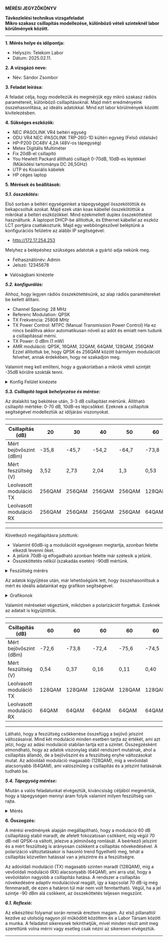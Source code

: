 **MÉRÉSI JEGYZŐKÖNYV**

**Távkozlelési technikus vizsgafeladat**  
**Mikro szakasz csillapitás modellezése, különböző vételi szinteknél labor körülmények között.**

---

**1. Mérés helye és időpontja:**  
- Helyszín: Telekom Labor
- Dátum: 2025.02.11.


**2. A vizsgázó neve:**  
- Név: Sándor Zsombor

**3. Feladat leírása:**

A feladat célja, hogy modellezük és megmérjük egy mikró szakasz rádiós paramétereit, különböző csillapításoknál. Majd mért eredményeink összehasonlítása, az ideális adatokkal. Mind ezt labor körülmények közötti kivitelezésben.

**4. Sükséges eszközök:**  

- NEC iPASOLINK VR4 beltéri egység
- ODU VR4 NEC iPASOLINK TRP-26G-1D kültéri egység (Felső oldalsáv)
- HP-P200 DC48V 4,2A (48V-os tápegység)
- Metex Digitális Multiméter
- Fix 20dB-el csillapító
- You Hewlett Packard állítható csillapít 0-70dB, 10dB-es léptékkel (Működési tartománya DC 26,5GHz)
- UTP és Koaxiális kábelek
- HP céges laptop

**5. Mérések és beállítások:**

***5.1. összekötés:***

Első sorban a beltéri egységeinket a tápegységgel összekötöttük és bekapcsoltuk azokat. Majd ezek után koax kábellel összekötöttük a mikrókat a beltéri eszközökkel. Mind ezekmellett duplex összeköttetést használtunk. A laptopot DHCP-be állítottuk, és Ethernet kábellel az eszköz LCT portjára csatlakoztunk. Majd egy webböngészővel beléptünk a konfigurációs felületre az alábbi IP segítségével: 
- http://172.17.254.253

Melyhez a belépéshez szükséges adatotak a gyártó adja nekünk meg. 
- Felhasználónév: Admin
- Jelszó: 12345678

<details>
    <summary>Valóságbani kinézete</summary>
    <img src="https://github.com/user-attachments/assets/761d868a-cb39-4578-9085-0caafe8cc76a" width="640" height="360">
</details>

***5.2. konfigurálás:***

Ahhoz, hogy legyen rádiós összekötettésünk, az alap rádiós paramétereket be kellett állítani.
- Channel Spacing: 28 MHz
- Referenc Modulation: QPSK
- TX Frekvencia: 25808 MHz
- TX Power Control: MTPC (Manual Transmission Power Control) 
Ha ez nincs beállítva akkor automatikusan növeli az adót és emiatt nem tudunk a csillapítással mérni.
- TX Power: 0 dBm (1 mW)
- AMR moduláció: QPSK, 16QAM, 32QAM, 64QAM, 128QAM, 256QAM
Ezzel állítottuk be, hogy QPSK és 256QAM között bármilyen modulációt felvehet, annak érdekében, hogy ne szakadjon meg.

Valamint meg kell említeni, hogy a gyakorlatban a mikrók vételi szintjét -35dB körülre szokták tenni.

<details>
    <summary>Konfig Felület kinézete</summary>
    <img src="https://github.com/user-attachments/assets/52572cab-e8b9-42c6-a755-cb0a3275f356" width="640" height="360">
</details>

***5.3. Csillapító tagok behelyezése és mérése:***

Az átalakító tag bekötése után, 3-3 dB csillapítást mértünk. Állítható csillapító mértéke: 0-70 dB, 10dB-es lépcsőkkel. Ezeknek a csillapítok segítségével modelleztük az időjárási viszonyokat.

---

| Csillapítás (dB) | 20   | 30   | 40   | 50   | 60   | 70   |
|----------------|------|------|------|------|------|------|
| Mért bejövőszint (dBm) | -35,8 | -45,7 | -54,2 | -64,7 | -73,8 | -84,1 |
| Mért feszültség (V) | 3,52  | 2,73  | 2,04  | 1,3   | 0,53  | 0,06  |
| Leolvasott moduláció TX | 256QAM | 256QAM | 256QAM | 256QAM | 128QAM | QPSK |
| Leolvasott moduláció RX | 256QAM | 256QAM | 256QAM | 256QAM | 64QAM  | QPSK |

---

Következő megállapításra jutottunk:
- Valamint 60dB-ig a modulációt egységesen megtartja, azonban felette elkezdi levenni őket.
- A jelünk 70dB-ig elfogadható azonban felette már szétesik a jelünk.
- Összeköttetés nélkül (szakadás esetén) -90dB mértünk.

<details>
    <summary>Feszültség mérérs</summary>
    <img src="https://github.com/user-attachments/assets/18087bdf-83f8-4211-a989-78578a59bde2" width="640" height="360">
</details>


Az adatok kigyűjtése után, már lehetőségünk lett, hogy összehasonlítsuk a mért és ideális adatainkat egy grafikon segítségével.

<details>
    <summary>Grafikonok</summary>
    <img src="https://github.com/user-attachments/assets/ef335ccb-3146-4c85-8a05-6fe4c8f8ebce" width="640" height="360">
    <img src="https://github.com/user-attachments/assets/5046d591-4af3-4afd-928e-c032efa1e49d" width="640" height="360">
</details>

Valamint méréseket végeztünk, miközben a polarizációt forgattuk. Ezeknek az adatait is kigyűjtöttük.

---

| Csillapítás (dB) | 60 | 60 | 60 | 60 | 60 | 60 | 60 |
|----------------|------|------|------|------|------|------|------|
| Mért bejövőszint (dBm) | -72,6 | -73,8 | -72,4 | -75,6 | -74,5 | -73,3 | -74,3 |
| Mért feszültség (V) | 0,54 | 0,37 | 0,16 | 0,11 | 0,40 | 0,43 | 0,47 |
| Leolvasott moduláció TX | 128QAM | 128QAM | 128QAM | 128QAM | 128QAM | 128QAM | 128QAM |
| Leolvasott moduláció RX | 64QAM | 64QAM | 64QAM | 64QAM | 64QAM | 64QAM | 64QAM |

---

Látható, hogy a feszültség csökkenése összefügg a bejövő jelszint változásaival. Mind két moduláció minden esetben tarjta az értékét, ami azt jelzi, hogy az adási moduláció stabilan tartja ezt a szintet. Összegzésként elmondható, hogy az adatok viszonylag stabil rendszert mutatnak, ahol a csillapítás állandó, de a bejövőszint és a feszültség enyhe változásokat mutat. Az adóoldali moduláció magasabb (128QAM), míg a vevőoldali alacsonyabb (64QAM), ami valószínűleg a csillapítás és a jelszint hatásának tudható be.

***5.4. Tápegység mérése:***

Miután a valós feladatunkat elvégeztük, kiváncsiság céljából megmértük, hogy a tápegységen mennyi áram folyik valamint milyen feszültség van rajta. 

<details>
    <summary>Mérés</summary>
    <img src="https://github.com/user-attachments/assets/d03a10cd-0fda-4888-be73-4e19c2258577" width="640" height="360">
</details>

**6. Összegzés:**

A mérési eredmények alapján megállapítható, hogy a moduláció 60 dB csillapításig stabil maradt, de afelett fokozatosan csökkent, míg végül 70 dB-nél QPSK-ra váltott, jelezve a jelminőség romlását. A beérkező jelszint és a mért feszültség is arányosan csökkent a csillapítás növekedésével. A polarizáció változtatásakor is hasonló trend figyelhető meg, tehát a csillapítás közvetlen hatással van a jelszintre és a feszültségre.

Az adóoldali moduláció (TX) magasabb szinten maradt (128QAM), míg a vevőoldali moduláció (RX) alacsonyabb (64QAM), ami arra utal, hogy a vevőoldalon nagyobb a csillapítás hatása. A rendszer a csillapítás növekedésére adaptív modulációval reagált, így a kapcsolat 70 dB-ig még fennmaradt, de ezen a határon túl már nem volt fenntartható. Végül, ha a jel szintje -90 dBm alá csökkent, az összeköttetés teljesen megszűnt.

***6.1. Reflexió:***

Az elkészítési folyamat során remeük éreztem magam. Az első pillanattól kezdve az utolsóig nagyon jól működött közöttem és a Labor Társam között a munka. A feladatot sikeresnek tekinthetjük, mivel minden részt amit meg szerettünk volna mérni vagy esetleg csak nézni az sikeresen elvégeztük.


---
